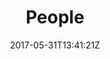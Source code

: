 ---
date: 2017-05-31T13:41:21Z
description: "Years in the making. Come and meet some of these colourful characters."
identifier: "people"
title: "People"
weight: "1"
teaser_image: "viking-renactor.md"
---